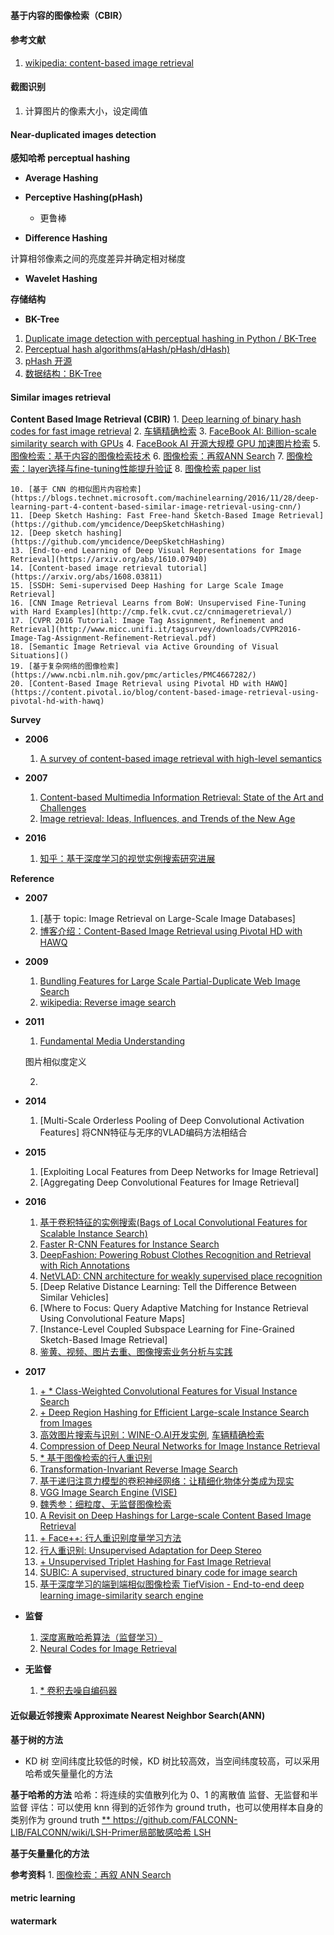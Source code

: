 #### 基于内容的图像检索（CBIR）


#### 参考文献
1. [wikipedia: content-based image retrieval](https://en.wikipedia.org/wiki/Content-based_image_retrieval)



#### 截图识别
1. 计算图片的像素大小，设定阈值


#### Near-duplicated images detection

**感知哈希 perceptual hashing**

- **Average Hashing**


- **Perceptive Hashing(pHash)**
    - 更鲁棒

- **Difference Hashing**

计算相邻像素之间的亮度差异并确定相对梯度

- **Wavelet Hashing**

**存储结构**

- **BK-Tree**


1. [Duplicate image detection with perceptual hashing in Python / BK-Tree](http://tech.jetsetter.com/2017/03/21/duplicate-image-detection/)
2. [Perceptual hash algorithms(aHash/pHash/dHash)](http://www.hackerfactor.com/blog/index.php?/archives/432-Looks-Like-It.html)
3. [pHash 开源](http://phash.org/)
4. [数据结构：BK-Tree](https://signal-to-noise.xyz/post/bk-tree/)



#### Similar images retrieval

**Content Based Image Retrieval (CBIR)**
    1. [Deep learning of binary hash codes for fast image retrieval](https://zhuanlan.zhihu.com/p/23891866)
    2. [车辆精确检索](https://github.com/iamhankai/vehicle-retrieval-kCNNs)
    3. [FaceBook AI: Billion-scale similarity search with GPUs](https://arxiv.org/pdf/1702.08734.pdf)
    4. [FaceBook AI 开源大规模 GPU 加速图片检索](https://github.com/facebookresearch/faiss)
    5. [图像检索：基于内容的图像检索技术](http://yongyuan.name/blog/cbir-technique-summary.html)
    6. [图像检索：再叙ANN Search](http://yongyuan.name/blog/ann-search.html?hmsr=toutiao.io&utm_medium=toutiao.io&utm_source=toutiao.io)
    7. [图像检索：layer选择与fine-tuning性能提升验证](http://yongyuan.name/blog/layer-selection-and-finetune-for-cbir.html)
    8. [图像检索 paper list](https://github.com/willard-yuan/awesome-cbir-papers)

    10. [基于 CNN 的相似图片内容检索](https://blogs.technet.microsoft.com/machinelearning/2016/11/28/deep-learning-part-4-content-based-similar-image-retrieval-using-cnn/)
    11. [Deep Sketch Hashing: Fast Free-hand Sketch-Based Image Retrieval](https://github.com/ymcidence/DeepSketchHashing)
    12. [Deep sketch hashing](https://github.com/ymcidence/DeepSketchHashing)
    13. [End-to-end Learning of Deep Visual Representations for Image Retrieval](https://arxiv.org/abs/1610.07940)
    14. [Content-based image retrieval tutorial](https://arxiv.org/abs/1608.03811)
    15. [SSDH: Semi-supervised Deep Hashing for Large Scale Image Retrieval]
    16. [CNN Image Retrieval Learns from BoW: Unsupervised Fine-Tuning with Hard Examples](http://cmp.felk.cvut.cz/cnnimageretrieval/)
    17. [CVPR 2016 Tutorial: Image Tag Assignment, Refinement and Retrieval](http://www.micc.unifi.it/tagsurvey/downloads/CVPR2016-Image-Tag-Assignment-Refinement-Retrieval.pdf)
    18. [Semantic Image Retrieval via Active Grounding of Visual Situations]()
    19. [基于复杂网络的图像检索](https://www.ncbi.nlm.nih.gov/pmc/articles/PMC4667282/)
    20. [Content-Based Image Retrieval using Pivotal HD with HAWQ](https://content.pivotal.io/blog/content-based-image-retrieval-using-pivotal-hd-with-hawq)

**Survey**
- **2006**
    1. [A survey of content-based image retrieval with high-level semantics](http://www.baskent.edu.tr/~hogul/RA1.pdf)


- **2007**
    1. [Content-based Multimedia Information Retrieval: State of the Art and Challenges](http://www.ugmode.com/prior_art/lew2006cbm.pdf)
    2. [Image retrieval: Ideas, Influences, and Trends of the New Age](http://infolab.stanford.edu/~wangz/project/imsearch/review/JOUR/)

- **2016**
    1. [知乎：基于深度学习的视觉实例搜索研究进展](https://zhuanlan.zhihu.com/p/22265265)


**Reference**
- **2007**
    1. [基于 topic: Image Retrieval on Large-Scale Image Databases]
    2. [博客介绍：Content-Based Image Retrieval using Pivotal HD with HAWQ](https://content.pivotal.io/blog/content-based-image-retrieval-using-pivotal-hd-with-hawq)



- **2009**
    1. [Bundling Features for Large Scale Partial-Duplicate Web Image Search](https://www.microsoft.com/en-us/research/publication/bundling-features-for-large-scale-partial-duplicateweb-image-search/?from=http%3A%2F%2Fresearch.microsoft.com%2Fpubs%2F80803%2Fcvpr_2009_bundle.pdf)
    2. [wikipedia: Reverse image search](https://en.wikipedia.org/wiki/Reverse_image_search#cite_note-7)

- **2011**
    1. [Fundamental Media Understanding](http://www.gbv.de/dms/weimar/toc/669061174_toc.pdf)

    图片相似度定义

    2.

- **2014**
    1. [Multi-Scale Orderless Pooling of Deep Convolutional Activation Features] 将CNN特征与无序的VLAD编码方法相结合

- **2015**
    1. [Exploiting Local Features from Deep Networks for Image Retrieval]
    2. [Aggregating Deep Convolutional Features for Image Retrieval]

- **2016**
    1. [基于卷积特征的实例搜索(Bags of Local Convolutional Features for Scalable Instance Search)](https://github.com/imatge-upc/retrieval-2016-icmr)
    2. [Faster R-CNN Features for Instance Search](https://github.com/imatge-upc/retrieval-2016-deepvision)
    3. [DeepFashion: Powering Robust Clothes Recognition and Retrieval with Rich Annotations](http://personal.ie.cuhk.edu.hk/~lz013/projects/DeepFashion.html)
    4. [NetVLAD: CNN architecture for weakly supervised place recognition](http://www.di.ens.fr/willow/research/netvlad/)
    5. [Deep Relative Distance Learning: Tell the Difference Between Similar Vehicles]
    6. [Where to Focus: Query Adaptive Matching for Instance Retrieval Using Convolutional Feature Maps]
    7. [Instance-Level Coupled Subspace Learning for Fine-Grained Sketch-Based Image Retrieval]
    9. [鉴黄、视频、图片去重、图像搜索业务分析与实践](https://yq.aliyun.com/articles/64959?utm_campaign=wenzhang&utm_medium=article&utm_source=QQ-qun&utm_content=m_7920)




- **2017**
    1. [+ * Class-Weighted Convolutional Features for Visual Instance Search](https://github.com/imatge-upc/retrieval-2017-cam)
    2. [+ Deep Region Hashing for Efficient Large-scale Instance Search from Images](https://arxiv.org/abs/1701.07901)
    3. [高效图片搜索与识别：WINE-O.AI开发实例](https://github.com/mlgill/scipy_2017_wine-o.ai),
       [车辆精确检索](https://github.com/iamhankai/vehicle-retrieval-kCNNs)
    4. [Compression of Deep Neural Networks for Image Instance Retrieval](https://arxiv.org/abs/1701.04923)
    5. [* 基于图像检索的行人重识别](https://mp.weixin.qq.com/s?__biz=MzIwMTc4ODE0Mw==&mid=2247486312&idx=1&sn=41016c176811ec61b5613e252c568680&chksm=96e9d4e8a19e5dfe3d9c25a9a7a05ec1526ac7bf79cf50768631cc405bab1050712705ecca7a#rd)
    6. [Transformation-Invariant Reverse Image Search](https://github.com/pippy360/transformationInvariantImageSearch)
    7. [基于递归注意力模型的卷积神经网络：让精细化物体分类成为现实](https://weibo.com/ttarticle/p/show?id=2309404133830159114110)
    8. [VGG Image Search Engine (VISE)](http://www.robots.ox.ac.uk/~vgg/software/vise/)
    9. [魏秀参：细粒度、无监督图像检索](https://mp.weixin.qq.com/s/XAfwhfQHDIhv1b4FxD_X0g)
    10. [A Revisit on Deep Hashings for Large-scale Content Based Image Retrieval](https://arxiv.org/pdf/1711.06016.pdf)
    11. [+ Face++: 行人重识别度量学习方法](https://mp.weixin.qq.com/s?__biz=MzIwMTc4ODE0Mw==&mid=2247486474&idx=1&sn=b8391ab277c543acf183acd6213138f4&chksm=96e9d38aa19e5a9c28d8f22e0246442099f1dd6de3dbf3c0b3dc0d68a78f5cda60281cc06074#rd)
    12. [行人重识别: Unsupervised Adaptation for Deep Stereo](http://www.paperweekly.site/papers/1084)
    13. [+ Unsupervised Triplet Hashing for Fast Image Retrieval](https://arxiv.org/abs/1702.08798)
    14. [SUBIC: A supervised, structured binary code for image search]()
    15. [基于深度学习的端到端相似图像检索 TiefVision - End-to-end deep learning image-similarity search engine](https://github.com/paucarre/tiefvision)



- **监督**
    1. [深度离散哈希算法（监督学习）](https://mp.weixin.qq.com/s?__biz=MzA3MzI4MjgzMw==&mid=2650732724&idx=5&sn=c4761aa946af3f714df57396d8172454&chksm=871b3ccab06cb5dccd43d63a2a1a7693acae62a0f98ab60f229896ed933afe0bbdb3544f8792#rd)
    2. [Neural Codes for Image Retrieval](https://arxiv.org/pdf/1404.1777.pdf)


- **无监督**
    1. [* 卷积去噪自编码器](https://blog.sicara.com/keras-tutorial-content-based-image-retrieval-convolutional-denoising-autoencoder-dc91450cc511)


#### 近似最近邻搜索 Approximate Nearest Neighbor Search(ANN)

**基于树的方法**
- KD 树
空间纬度比较低的时候，KD 树比较高效，当空间纬度较高，可以采用哈希或矢量量化的方法

**基于哈希的方法**
哈希：将连续的实值散列化为 0、1 的离散值
监督、无监督和半监督
评估：可以使用 knn 得到的近邻作为 ground truth，也可以使用样本自身的类别作为 ground truth
[** https://github.com/FALCONN-LIB/FALCONN/wiki/LSH-Primer局部敏感哈希 LSH]()

**基于矢量量化的方法**


**参考资料**
    1. [图像检索：再叙 ANN Search](http://yongyuan.name/blog/ann-search.html?hmsr=toutiao.io&utm_medium=toutiao.io&utm_source=toutiao.io)



#### metric learning


#### watermark


